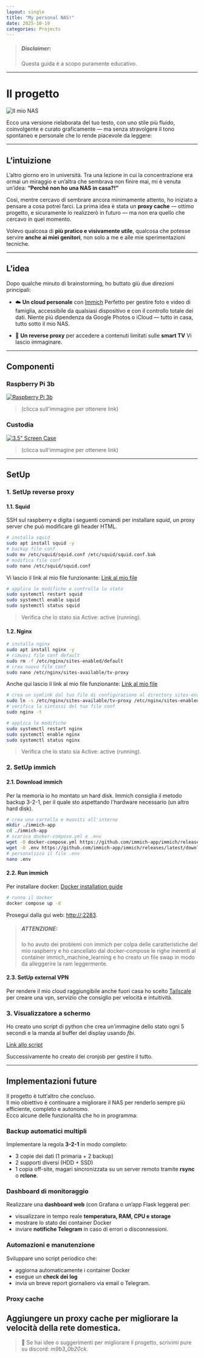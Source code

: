 ```yaml
---
layout: single
title: "My personal NAS!"
date: 2025-10-19
categories: Projects
---
```

> ##### Disclaimer:
> Questa guida è a scopo puramente educativo.
---
# Il progetto

![Il mio NAS](/images/nas.jpeg)

Ecco una versione rielaborata del tuo testo, con uno stile più fluido, coinvolgente e curato graficamente — ma senza stravolgere il tono spontaneo e personale che lo rende piacevole da leggere:

---

## L’intuizione

L’altro giorno ero in università. Tra una lezione in cui la concentrazione era ormai un miraggio e un’altra che sembrava non finire mai, mi è venuta un’idea:
**“Perché non ho una NAS in casa?!”**

Così, mentre cercavo di sembrare ancora minimamente attento, ho iniziato a pensare a cosa potrei farci. La prima idea è stata un **proxy cache** — ottimo progetto, e sicuramente lo realizzerò in futuro — ma non era quello che cercavo in quel momento.

Volevo qualcosa di **più pratico e visivamente utile**, qualcosa che potesse servire **anche ai miei genitori**, non solo a me e alle mie sperimentazioni tecniche.

---

## L’idea

Dopo qualche minuto di brainstorming, ho buttato giù due direzioni principali:

* ☁️ **Un cloud personale** con [Immich](https://immich.app)
  Perfetto per gestire foto e video di famiglia, accessibile da qualsiasi dispositivo e con il controllo totale dei dati.
  Niente più dipendenza da Google Photos o iCloud — tutto in casa, tutto sotto il mio NAS.

* 🔁 **Un reverse proxy** per accedere a contenuti limitati sulle **smart TV**
  Vi lascio immaginare.

---

## Componenti 

### Raspberry Pi 3b
[![Raspberry Pi 3b](https://m.media-amazon.com/images/I/91zSu44+34L.jpg)](https://www.amazon.it/Raspberry-PI-Model-Scheda-madre/dp/B01CD5VC92)
>(clicca sull'immagine per ottenere link)
### Custodia
[![3.5" Screen Case](https://m.media-amazon.com/images/I/61VWMWUQ-pL._AC_UF1000,1000_QL80_.jpg)](https://www.amazon.it/-/en/Raspberry-Supports-Raspbian-RetroPie-Multi-System/dp/B07NTH1JWH)
>(clicca sull'immagine per ottenere link)

---

## SetUp

### 1. SetUp reverse proxy 

#### 1.1. Squid
SSH sul raspberry e digita i seguenti comandi per installare *squid*, un proxy server che può modificare gli header HTML.
```bash
# installa squid
sudo apt install squid -y
# backup file conf
sudo mv /etc/squid/squid.conf /etc/squid/squid.conf.bak
# modifica file conf
sudo nano /etc/squid/squid.conf
```

Vi lascio il link al mio file funzionante:
[Link al mio file](https://github.com/Chris1sFlaggin/NAS/blob/main/squid.conf)

```bash
# applica le modifiche e controlla lo stato
sudo systemctl restart squid
sudo systemctl enable squid
sudo systemctl status squid
```
>Verifica che lo stato sia Active: active (running).

#### 1.2. Nginx
```bash
# installa nginx
sudo apt install nginx -y
# rimuovi file conf default
sudo rm -f /etc/nginx/sites-enabled/default
# crea nuovo file conf
sudo nano /etc/nginx/sites-available/tv-proxy
```

Anche qui lascio il link al mio file funzionante:
[Link al mio file](https://github.com/Chris1sFlaggin/NAS/blob/main/tv-proxy)

```bash
# crea un symlink dal tuo file di configurazione al directory sites-enabled.
sudo ln -s /etc/nginx/sites-available/tv-proxy /etc/nginx/sites-enabled/
# verifica la sintassi del tuo file conf
sudo nginx -t
```

```bash
# applica le modifiche
sudo systemctl restart nginx
sudo systemctl enable nginx
sudo systemctl status nginx
```
>Verifica che lo stato sia Active: active (running).

### 2. SetUp immich 

#### 2.1. Download immich 
Per la memoria io ho montato un hard disk.
Immich consiglia il metodo backup 3-2-1, per il quale sto aspettando l'hardware necessario (un altro hard disk).
```bash
# crea una cartella e muoviti all'interno
mkdir ./immich-app
cd ./immich-app
# scarica docker-compose.yml e .env
wget -O docker-compose.yml https://github.com/immich-app/immich/releases/latest/download/docker-compose.yml
wget -O .env https://github.com/immich-app/immich/releases/latest/download/example.env
# personalizza il file .env
nano .env
```

#### 2.2. Run immich 
Per installare docker: [Docker installation guide](https://docs.docker.com/engine/install/ubuntu/)
```bash
# runna il docker
docker compose up -d
```
Prosegui dalla gui web: [http://<IP>:2283](http://IP:2283).

> ##### ATTENZIONE:
> Io ho avuto dei problemi con immich per colpa delle caratteristiche del mio raspberry e ho cancellato dal docker-compose le righe inerenti al container immich_machine_learning e ho creato un file swap in modo da alleggerire la ram leggermente.

#### 2.3. SetUp external VPN
Per rendere il mio cloud raggiungibile anche fuori casa ho scelto [Tailscale](tailscale.com) per creare una vpn, servizio che consiglio per velocità e intuitività.

### 3. Visualizzatore a schermo

Ho creato uno script di python che crea un'immagine dello stato ogni 5 secondi e la manda al buffer del display usando *fbi*.

[Link allo script](https://github.com/Chris1sFlaggin/NAS/blob/main/script.py)

Successivamente ho creato dei cronjob per gestire il tutto.

---

## Implementazioni future

Il progetto è tutt’altro che concluso.  
Il mio obiettivo è continuare a migliorare il NAS per renderlo sempre più efficiente, completo e autonomo.  
Ecco alcune delle funzionalità che ho in programma:

### Backup automatici multipli
Implementare la regola **3-2-1** in modo completo:
- 3 copie dei dati (1 primaria + 2 backup)  
- 2 supporti diversi (HDD + SSD)  
- 1 copia off-site, magari sincronizzata su un server remoto tramite **rsync** o **rclone**.

### Dashboard di monitoraggio
Realizzare una **dashboard web** (con Grafana o un’app Flask leggera) per:
- visualizzare in tempo reale **temperatura, RAM, CPU e storage**
- mostrare lo stato dei container Docker
- inviare **notifiche Telegram** in caso di errori o disconnessioni.

### Automazioni e manutenzione
Sviluppare uno script periodico che:
- aggiorna automaticamente i container Docker  
- esegue un **check dei log**  
- invia un breve report giornaliero via email o Telegram.

### Proxy cache
Aggiungere un proxy cache per migliorare la velocità della rete domestica.
---

> 💭 Se hai idee o suggerimenti per migliorare il progetto, scrivimi pure su discord: _m9b3_0b20ck_.
